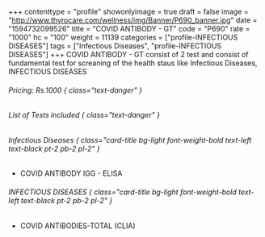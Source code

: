 +++
contenttype = "profile"
showonlyimage = true
draft = false
image = "http://www.thyrocare.com/wellness/img/Banner/P690_banner.jpg"
date = "1594732099526"
title = "COVID ANTIBODY - GT"
code = "P690"
rate = "1000"
hc = "100"
weight = 11139
categories = ["profile-INFECTIOUS DISEASES"]
tags = ["Infectious Diseases", "profile-INFECTIOUS DISEASES"]
+++
COVID ANTIBODY - GT consist of 2 test and consist of fundamental test for screaning of the health staus like Infectious Diseases, INFECTIOUS DISEASES
<!--more-->
###### Pricing: Rs.1000 { class="text-danger" }

###### List of Tests included { class="text-danger" }

###### Infectious Diseases { class="card-title bg-light font-weight-bold text-left text-black pt-2 pb-2 pl-2" } 
* COVID ANTIBODY IGG - ELISA
###### INFECTIOUS DISEASES { class="card-title bg-light font-weight-bold text-left text-black pt-2 pb-2 pl-2" } 
* COVID ANTIBODIES-TOTAL (CLIA)
